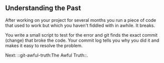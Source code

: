 ## Understanding the Past

After working on your project for several months you run a piece of code
that used to work but which you haven't fiddled with in awhile. It
breaks.

You write a small script to test for the error and git finds the exact
commit (change) that broke the code. Your commit log tells you why you
did it and makes it easy to resolve the problem.


Next: ::git-awful-truth:The Awful Truth::.
